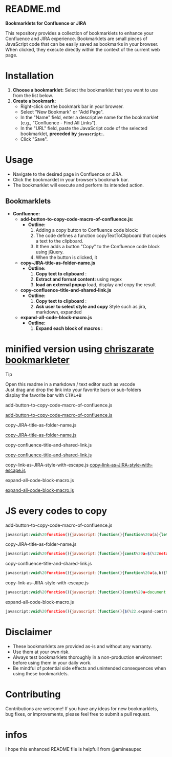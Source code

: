 # **README.md**

**Bookmarklets for Confluence or JIRA**

This repository provides a collection of bookmarklets to enhance your Confluence and JIRA experience. Bookmarklets are small pieces of JavaScript code that can be easily saved as bookmarks in your browser. When clicked, they execute directly within the context of the current web page.

# **Installation**

1. **Choose a bookmarklet:** Select the bookmarklet that you want to use from the list below.
2. **Create a bookmark:** 
   - Right-click on the bookmark bar in your browser.
   - Select "New Bookmark" or "Add Page".
   - In the "Name" field, enter a descriptive name for the bookmarklet (e.g., "Confluence - Find All Links").
   - In the "URL" field, paste the JavaScript code of the selected bookmarklet, **preceded by `javascript:`**. 
   - Click "Save".

# **Usage**

- Navigate to the desired page in Confluence or JIRA.
- Click the bookmarklet in your browser's bookmark bar.
- The bookmarklet will execute and perform its intended action.

## **Bookmarklets**

* **Confluence:**
    * **add-button-to-copy-code-macro-of-confluence.js:**
        * **Outline:**
            1. Adding a copy button to Confluence code block:
            2. The code defines a function copyTextToClipboard that copies a text to the clipboard.
            3. It then adds a button "Copy" to the Confluence code block using jQuery.
            4. When the button is clicked, it
    * **copy-JIRA-title-as-folder-name.js**
        * **Outline:**
            1. **Copy text to clipboard** :  
            2. **Extract and format content:** using regex
            3. **load an external popup** load, display and copy the result
    * **copy-confluence-title-and-shared-link.js**
        * **Outline:**
            1. **Copy text to clipboard** :  
            2. **Ask user to select style and copy**  Style such as jira, markdown, expanded
    * **expand-all-code-block-macro.js**
        * **Outline:**
            1. **Expand each block of macros** :  
# minified version using [chriszarate bookmarkleter](https://chriszarate.github.io/bookmarkleter/)

> [!TIP]
> Open this readme in a markdown / text editor such as vscode  
> Just drag and drop the link into your favorite bars or sub-folders  
> display the favorite bar with <kbd> CTRL+B </kbd>  


add-button-to-copy-code-macro-of-confluence.js


[add-button-to-copy-code-macro-of-confluence.js](javascript:void%20function(){javascript:(function(){function%20a(a){let%20b=document.createElement(%22textarea%22);b.textContent=a;let%20c=document.getElementsByTagName(%22body%22)[0];c.appendChild(b),b.select();let%20d=document.execCommand(%22copy%22);return%20c.removeChild(b),d}$(%22%3Cbutton%3E%22,{type:%22button%22,name:%22aaa%22,text:%22Copy%22}).click(function(b){const%20c=b.toElement.parentElement,d=$(c).find(%22td.code%20%3E%20div.container%20%3E%20div%22).map((a,b)=%3E{let%20c=$(b).html(),d=$(b).html().replace(/%26nbsp;$/,%22%22);$(b).html(d);let%20e=$(b).text().replace(/\u00A0/g,%22%20%22);return%20$(b).html(c),e}).get().join(%22\n%22);console.log(%22codeWithCorrectEmptyLine:%20%22,d),a(d),loadjs=function(){function%20a(a,b){var%20d,g,k,l=[],c=(a=a.push%3Fa:[a]).length,m=c;for(d=function(a,c){c.length%26%26l.push(a),--m||b(l)};c--;)g=a[c],(k=h[g])%3Fd(g,k):(j[g]=j[g]||[]).push(d)}function%20b(a,b){if(a){var%20c=j[a];if(h[a]=b,c)for(;c.length;)c[0](a,b),c.splice(0,1)}}function%20d(b,e,j,k){var%20l,m,c=document,n=j.async,f=(j.numRetries||0)+1,a=j.before||g;k=k||0,/(^css!|\.css$)/.test(b)%3F(l=!0,(m=c.createElement(%22link%22)).rel=%22stylesheet%22,m.href=b.replace(/^css!/,%22%22)):((m=c.createElement(%22script%22)).src=b,m.async=void%200===n||n),m.onload=m.onerror=m.onbeforeload=function(a){var%20c=a.type[0];if(l%26%26%22hideFocus%22in%20m)try{m.sheet.cssText.length||(c=%22e%22)}catch(a){c=%22e%22}return%22e%22==c%26%26(k+=1)%3Cf%3Fd(b,e,j,k):void%20e(b,c,a.defaultPrevented)},!1!==a(b,m)%26%26c.head.appendChild(m)}function%20f(a,b,f){var%20g,h,j=(a=a.push%3Fa:[a]).length,k=j,l=[];for(g=function(a,c,d){if(%22e%22==c%26%26l.push(a),%22b%22==c){if(!d)return;l.push(a)}--j||b(l)},h=0;h%3Ck;h++)d(a[h],g,f)}function%20e(a,d,e){var%20h,i;if(d%26%26d.trim%26%26(h=d),i=(h%3Fe:d)||{},h){if(h%20in%20c)throw%22LoadJS%22;c[h]=!0}f(a,function(a){a.length%3F(i.error||g)(a):(i.success||g)(),b(h,a)},i)}var%20g=function(){},c={},h={},j={};return%20e.ready=function(b,c){return%20a(b,function(a){a.length%3F(c.error||g)(a):(c.success||g)()}),e},e.done=function(a){b(a,[])},e.reset=function(){c={},h={},j={}},e.isDefined=function(a){return%20a%20in%20c},e}(),loadjs(%22//cdn.jsdelivr.net/gh/zawataki/popup-message/popup-message.js%22,{success:function(){popupMessage(%22Copied%20code%20to%20clipboard%22)}})}).prependTo(%22div.codeContent%22)})()}();)


copy-JIRA-title-as-folder-name.js

[copy-JIRA-title-as-folder-name.js](javascript:void%20function(){javascript:(function(){const%20a=$(%22meta[name='ajs-app-title']%22)[0].content,b=new%20RegExp(%22%20-%20%22+a+%22$%22),c=document.title.replace(b,%22%22),d=c.replace(/^\[/,%22%22).replace(/^([^\]]+)\]%20/,%22$1_%22).replace(/\//,%22\uFF0F%22);(function(a){let%20b=document.createElement(%22textarea%22);b.textContent=a;let%20c=document.getElementsByTagName(%22body%22)[0];c.appendChild(b),b.select();let%20d=document.execCommand(%22copy%22);return%20c.removeChild(b),d})(d),loadjs=function(){function%20a(a,b){var%20d,g,k,l=[],c=(a=a.push%3Fa:[a]).length,m=c;for(d=function(a,c){c.length%26%26l.push(a),--m||b(l)};c--;)g=a[c],(k=h[g])%3Fd(g,k):(j[g]=j[g]||[]).push(d)}function%20b(a,b){if(a){var%20c=j[a];if(h[a]=b,c)for(;c.length;)c[0](a,b),c.splice(0,1)}}function%20d(b,e,j,k){var%20l,m,c=document,n=j.async,f=(j.numRetries||0)+1,a=j.before||g;k=k||0,/(^css!|\.css$)/.test(b)%3F(l=!0,(m=c.createElement(%22link%22)).rel=%22stylesheet%22,m.href=b.replace(/^css!/,%22%22)):((m=c.createElement(%22script%22)).src=b,m.async=void%200===n||n),m.onload=m.onerror=m.onbeforeload=function(a){var%20c=a.type[0];if(l%26%26%22hideFocus%22in%20m)try{m.sheet.cssText.length||(c=%22e%22)}catch(a){c=%22e%22}return%22e%22==c%26%26(k+=1)%3Cf%3Fd(b,e,j,k):void%20e(b,c,a.defaultPrevented)},!1!==a(b,m)%26%26c.head.appendChild(m)}function%20f(a,b,f){var%20g,h,j=(a=a.push%3Fa:[a]).length,k=j,l=[];for(g=function(a,c,d){if(%22e%22==c%26%26l.push(a),%22b%22==c){if(!d)return;l.push(a)}--j||b(l)},h=0;h%3Ck;h++)d(a[h],g,f)}function%20e(a,d,e){var%20h,i;if(d%26%26d.trim%26%26(h=d),i=(h%3Fe:d)||{},h){if(h%20in%20c)throw%22LoadJS%22;c[h]=!0}f(a,function(a){a.length%3F(i.error||g)(a):(i.success||g)(),b(h,a)},i)}var%20g=function(){},c={},h={},j={};return%20e.ready=function(b,c){return%20a(b,function(a){a.length%3F(c.error||g)(a):(c.success||g)()}),e},e.done=function(a){b(a,[])},e.reset=function(){c={},h={},j={}},e.isDefined=function(a){return%20a%20in%20c},e}(),loadjs(%22//cdn.jsdelivr.net/gh/zawataki/popup-message/popup-message.js%22,{success:function(){popupMessage(%22Copied%20title%20as%20folder%20name%20to%20clipboard%22)}})})()}();)


copy-confluence-title-and-shared-link.js

[copy-confluence-title-and-shared-link.js](javascript:void%20function(){javascript:(function(){function%20a(a,b){let%20c=a.createElement(%22textarea%22);c.textContent=b;let%20d=a.body;d.prepend(c),c.select(),a.execCommand(%22copy%22),d.removeChild(c)}function%20b(b,c){let%20d={JIRA:(a,b)=%3E%22[%22+a+%22|%22+b+%22]%22,Markdown:(a,b)=%3E%22[%22+a+%22](%22+b+%22)%22,Expanded:(a,b)=%3Ea+%22\n%22+b},e=document.createElement(%22p%22);for(let%20f%20in%20document.body.prepend(e),d){let%20g=document.createElement(%22button%22);g.textContent=f,g.onclick=function(){let%20g=d[f](b,c);a(document,g),document.body.removeChild(e)},e.appendChild(g)}}(function(){const%20a=$(%22meta[name='ajs-space-name']%22)[0].content,c=$(%22meta[name='ajs-site-title']%22)[0].content,d=new%20RegExp(%22%20-%20%22+a+%22%20-%20%22+c+%22$%22),e=document.title.replace(d,%22%22),f=$(%22link[rel='shortlink']%22)[0].href;b(e,f)})()})()}();)

copy-link-as-JIRA-style-with-escape.js
[copy-link-as-JIRA-style-with-escape.js](javascript:void%20function(){javascript:(function(){const%20a=document.title.replace(/(\[|\])/g,%22\\$1%22).replace(/\|/g,%22\uFF5C%22);(function(a){let%20b=document.createElement(%22textarea%22);b.textContent=a;let%20c=document.getElementsByTagName(%22body%22)[0];c.appendChild(b),b.select();let%20d=document.execCommand(%22copy%22);return%20c.removeChild(b),d})(%22[%22+a+%22|%22+document.URL+%22]%22),loadjs=function(){function%20a(a,b){var%20d,g,k,l=[],c=(a=a.push%3Fa:[a]).length,m=c;for(d=function(a,c){c.length%26%26l.push(a),--m||b(l)};c--;)g=a[c],(k=h[g])%3Fd(g,k):(j[g]=j[g]||[]).push(d)}function%20b(a,b){if(a){var%20c=j[a];if(h[a]=b,c)for(;c.length;)c[0](a,b),c.splice(0,1)}}function%20d(b,e,j,k){var%20l,m,c=document,n=j.async,f=(j.numRetries||0)+1,a=j.before||g;k=k||0,/(^css!|\.css$)/.test(b)%3F(l=!0,(m=c.createElement(%22link%22)).rel=%22stylesheet%22,m.href=b.replace(/^css!/,%22%22)):((m=c.createElement(%22script%22)).src=b,m.async=void%200===n||n),m.onload=m.onerror=m.onbeforeload=function(a){var%20c=a.type[0];if(l%26%26%22hideFocus%22in%20m)try{m.sheet.cssText.length||(c=%22e%22)}catch(a){c=%22e%22}return%22e%22==c%26%26(k+=1)%3Cf%3Fd(b,e,j,k):void%20e(b,c,a.defaultPrevented)},!1!==a(b,m)%26%26c.head.appendChild(m)}function%20f(a,b,f){var%20g,h,j=(a=a.push%3Fa:[a]).length,k=j,l=[];for(g=function(a,c,d){if(%22e%22==c%26%26l.push(a),%22b%22==c){if(!d)return;l.push(a)}--j||b(l)},h=0;h%3Ck;h++)d(a[h],g,f)}function%20e(a,d,e){var%20h,i;if(d%26%26d.trim%26%26(h=d),i=(h%3Fe:d)||{},h){if(h%20in%20c)throw%22LoadJS%22;c[h]=!0}f(a,function(a){a.length%3F(i.error||g)(a):(i.success||g)(),b(h,a)},i)}var%20g=function(){},c={},h={},j={};return%20e.ready=function(b,c){return%20a(b,function(a){a.length%3F(c.error||g)(a):(c.success||g)()}),e},e.done=function(a){b(a,[])},e.reset=function(){c={},h={},j={}},e.isDefined=function(a){return%20a%20in%20c},e}(),loadjs(%22//cdn.jsdelivr.net/gh/zawataki/popup-message/popup-message.js%22,{success:function(){popupMessage(%22Copied%20link%20as%20JIRA%20style%20to%20clipboard%22)}})})()}();)

expand-all-code-block-macro.js


[expand-all-code-block-macro.js](javascript:void%20function(){javascript:(function(){$(%22.expand-control-icon%22).not(%22.expanded%22).each(function(){$(this).click()})})()}();)


# JS every codes to copy 

add-button-to-copy-code-macro-of-confluence.js

```js 
javascript:void%20function(){javascript:(function(){function%20a(a){let%20b=document.createElement(%22textarea%22);b.textContent=a;let%20c=document.getElementsByTagName(%22body%22)[0];c.appendChild(b),b.select();let%20d=document.execCommand(%22copy%22);return%20c.removeChild(b),d}$(%22%3Cbutton%3E%22,{type:%22button%22,name:%22aaa%22,text:%22Copy%22}).click(function(b){const%20c=b.toElement.parentElement,d=$(c).find(%22td.code%20%3E%20div.container%20%3E%20div%22).map((a,b)=%3E{let%20c=$(b).html(),d=$(b).html().replace(/%26nbsp;$/,%22%22);$(b).html(d);let%20e=$(b).text().replace(/\u00A0/g,%22%20%22);return%20$(b).html(c),e}).get().join(%22\n%22);console.log(%22codeWithCorrectEmptyLine:%20%22,d),a(d),loadjs=function(){function%20a(a,b){var%20d,g,k,l=[],c=(a=a.push%3Fa:[a]).length,m=c;for(d=function(a,c){c.length%26%26l.push(a),--m||b(l)};c--;)g=a[c],(k=h[g])%3Fd(g,k):(j[g]=j[g]||[]).push(d)}function%20b(a,b){if(a){var%20c=j[a];if(h[a]=b,c)for(;c.length;)c[0](a,b),c.splice(0,1)}}function%20d(b,e,j,k){var%20l,m,c=document,n=j.async,f=(j.numRetries||0)+1,a=j.before||g;k=k||0,/(^css!|\.css$)/.test(b)%3F(l=!0,(m=c.createElement(%22link%22)).rel=%22stylesheet%22,m.href=b.replace(/^css!/,%22%22)):((m=c.createElement(%22script%22)).src=b,m.async=void%200===n||n),m.onload=m.onerror=m.onbeforeload=function(a){var%20c=a.type[0];if(l%26%26%22hideFocus%22in%20m)try{m.sheet.cssText.length||(c=%22e%22)}catch(a){c=%22e%22}return%22e%22==c%26%26(k+=1)%3Cf%3Fd(b,e,j,k):void%20e(b,c,a.defaultPrevented)},!1!==a(b,m)%26%26c.head.appendChild(m)}function%20f(a,b,f){var%20g,h,j=(a=a.push%3Fa:[a]).length,k=j,l=[];for(g=function(a,c,d){if(%22e%22==c%26%26l.push(a),%22b%22==c){if(!d)return;l.push(a)}--j||b(l)},h=0;h%3Ck;h++)d(a[h],g,f)}function%20e(a,d,e){var%20h,i;if(d%26%26d.trim%26%26(h=d),i=(h%3Fe:d)||{},h){if(h%20in%20c)throw%22LoadJS%22;c[h]=!0}f(a,function(a){a.length%3F(i.error||g)(a):(i.success||g)(),b(h,a)},i)}var%20g=function(){},c={},h={},j={};return%20e.ready=function(b,c){return%20a(b,function(a){a.length%3F(c.error||g)(a):(c.success||g)()}),e},e.done=function(a){b(a,[])},e.reset=function(){c={},h={},j={}},e.isDefined=function(a){return%20a%20in%20c},e}(),loadjs(%22//cdn.jsdelivr.net/gh/zawataki/popup-message/popup-message.js%22,{success:function(){popupMessage(%22Copied%20code%20to%20clipboard%22)}})}).prependTo(%22div.codeContent%22)})()}();
```

copy-JIRA-title-as-folder-name.js
```js
javascript:void%20function(){javascript:(function(){const%20a=$(%22meta[name='ajs-app-title']%22)[0].content,b=new%20RegExp(%22%20-%20%22+a+%22$%22),c=document.title.replace(b,%22%22),d=c.replace(/^\[/,%22%22).replace(/^([^\]]+)\]%20/,%22$1_%22).replace(/\//,%22\uFF0F%22);(function(a){let%20b=document.createElement(%22textarea%22);b.textContent=a;let%20c=document.getElementsByTagName(%22body%22)[0];c.appendChild(b),b.select();let%20d=document.execCommand(%22copy%22);return%20c.removeChild(b),d})(d),loadjs=function(){function%20a(a,b){var%20d,g,k,l=[],c=(a=a.push%3Fa:[a]).length,m=c;for(d=function(a,c){c.length%26%26l.push(a),--m||b(l)};c--;)g=a[c],(k=h[g])%3Fd(g,k):(j[g]=j[g]||[]).push(d)}function%20b(a,b){if(a){var%20c=j[a];if(h[a]=b,c)for(;c.length;)c[0](a,b),c.splice(0,1)}}function%20d(b,e,j,k){var%20l,m,c=document,n=j.async,f=(j.numRetries||0)+1,a=j.before||g;k=k||0,/(^css!|\.css$)/.test(b)%3F(l=!0,(m=c.createElement(%22link%22)).rel=%22stylesheet%22,m.href=b.replace(/^css!/,%22%22)):((m=c.createElement(%22script%22)).src=b,m.async=void%200===n||n),m.onload=m.onerror=m.onbeforeload=function(a){var%20c=a.type[0];if(l%26%26%22hideFocus%22in%20m)try{m.sheet.cssText.length||(c=%22e%22)}catch(a){c=%22e%22}return%22e%22==c%26%26(k+=1)%3Cf%3Fd(b,e,j,k):void%20e(b,c,a.defaultPrevented)},!1!==a(b,m)%26%26c.head.appendChild(m)}function%20f(a,b,f){var%20g,h,j=(a=a.push%3Fa:[a]).length,k=j,l=[];for(g=function(a,c,d){if(%22e%22==c%26%26l.push(a),%22b%22==c){if(!d)return;l.push(a)}--j||b(l)},h=0;h%3Ck;h++)d(a[h],g,f)}function%20e(a,d,e){var%20h,i;if(d%26%26d.trim%26%26(h=d),i=(h%3Fe:d)||{},h){if(h%20in%20c)throw%22LoadJS%22;c[h]=!0}f(a,function(a){a.length%3F(i.error||g)(a):(i.success||g)(),b(h,a)},i)}var%20g=function(){},c={},h={},j={};return%20e.ready=function(b,c){return%20a(b,function(a){a.length%3F(c.error||g)(a):(c.success||g)()}),e},e.done=function(a){b(a,[])},e.reset=function(){c={},h={},j={}},e.isDefined=function(a){return%20a%20in%20c},e}(),loadjs(%22//cdn.jsdelivr.net/gh/zawataki/popup-message/popup-message.js%22,{success:function(){popupMessage(%22Copied%20title%20as%20folder%20name%20to%20clipboard%22)}})})()}();
```

copy-confluence-title-and-shared-link.js
```js 
javascript:void%20function(){javascript:(function(){function%20a(a,b){let%20c=a.createElement(%22textarea%22);c.textContent=b;let%20d=a.body;d.prepend(c),c.select(),a.execCommand(%22copy%22),d.removeChild(c)}function%20b(b,c){let%20d={JIRA:(a,b)=%3E%22[%22+a+%22|%22+b+%22]%22,Markdown:(a,b)=%3E%22[%22+a+%22](%22+b+%22)%22,Expanded:(a,b)=%3Ea+%22\n%22+b},e=document.createElement(%22p%22);for(let%20f%20in%20document.body.prepend(e),d){let%20g=document.createElement(%22button%22);g.textContent=f,g.onclick=function(){let%20g=d[f](b,c);a(document,g),document.body.removeChild(e)},e.appendChild(g)}}(function(){const%20a=$(%22meta[name='ajs-space-name']%22)[0].content,c=$(%22meta[name='ajs-site-title']%22)[0].content,d=new%20RegExp(%22%20-%20%22+a+%22%20-%20%22+c+%22$%22),e=document.title.replace(d,%22%22),f=$(%22link[rel='shortlink']%22)[0].href;b(e,f)})()})()}();
```

copy-link-as-JIRA-style-with-escape.js
```js 
javascript:void%20function(){javascript:(function(){const%20a=document.title.replace(/(\[|\])/g,%22\\$1%22).replace(/\|/g,%22\uFF5C%22);(function(a){let%20b=document.createElement(%22textarea%22);b.textContent=a;let%20c=document.getElementsByTagName(%22body%22)[0];c.appendChild(b),b.select();let%20d=document.execCommand(%22copy%22);return%20c.removeChild(b),d})(%22[%22+a+%22|%22+document.URL+%22]%22),loadjs=function(){function%20a(a,b){var%20d,g,k,l=[],c=(a=a.push%3Fa:[a]).length,m=c;for(d=function(a,c){c.length%26%26l.push(a),--m||b(l)};c--;)g=a[c],(k=h[g])%3Fd(g,k):(j[g]=j[g]||[]).push(d)}function%20b(a,b){if(a){var%20c=j[a];if(h[a]=b,c)for(;c.length;)c[0](a,b),c.splice(0,1)}}function%20d(b,e,j,k){var%20l,m,c=document,n=j.async,f=(j.numRetries||0)+1,a=j.before||g;k=k||0,/(^css!|\.css$)/.test(b)%3F(l=!0,(m=c.createElement(%22link%22)).rel=%22stylesheet%22,m.href=b.replace(/^css!/,%22%22)):((m=c.createElement(%22script%22)).src=b,m.async=void%200===n||n),m.onload=m.onerror=m.onbeforeload=function(a){var%20c=a.type[0];if(l%26%26%22hideFocus%22in%20m)try{m.sheet.cssText.length||(c=%22e%22)}catch(a){c=%22e%22}return%22e%22==c%26%26(k+=1)%3Cf%3Fd(b,e,j,k):void%20e(b,c,a.defaultPrevented)},!1!==a(b,m)%26%26c.head.appendChild(m)}function%20f(a,b,f){var%20g,h,j=(a=a.push%3Fa:[a]).length,k=j,l=[];for(g=function(a,c,d){if(%22e%22==c%26%26l.push(a),%22b%22==c){if(!d)return;l.push(a)}--j||b(l)},h=0;h%3Ck;h++)d(a[h],g,f)}function%20e(a,d,e){var%20h,i;if(d%26%26d.trim%26%26(h=d),i=(h%3Fe:d)||{},h){if(h%20in%20c)throw%22LoadJS%22;c[h]=!0}f(a,function(a){a.length%3F(i.error||g)(a):(i.success||g)(),b(h,a)},i)}var%20g=function(){},c={},h={},j={};return%20e.ready=function(b,c){return%20a(b,function(a){a.length%3F(c.error||g)(a):(c.success||g)()}),e},e.done=function(a){b(a,[])},e.reset=function(){c={},h={},j={}},e.isDefined=function(a){return%20a%20in%20c},e}(),loadjs(%22//cdn.jsdelivr.net/gh/zawataki/popup-message/popup-message.js%22,{success:function(){popupMessage(%22Copied%20link%20as%20JIRA%20style%20to%20clipboard%22)}})})()}();
```

expand-all-code-block-macro.js

```js 
javascript:void%20function(){javascript:(function(){$(%22.expand-control-icon%22).not(%22.expanded%22).each(function(){$(this).click()})})()}();
```
# **Disclaimer**

* These bookmarklets are provided as-is and without any warranty.
* Use them at your own risk.
* Always test bookmarklets thoroughly in a non-production environment before using them in your daily work.
* Be mindful of potential side effects and unintended consequences when using these bookmarklets.

# **Contributing**

Contributions are welcome! If you have any ideas for new bookmarklets, bug fixes, or improvements, please feel free to submit a pull request.

# infos 
I hope this enhanced README file is helpful! from @amineaupec
